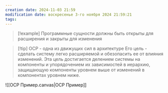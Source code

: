 ```yaml
---
creation date: 2024-11-03 21:59
modification date: воскресенье 3-го ноября 2024 21:59:21
tags: 
---
```

>[!example] Программные сущности должны быть открыты для расширения и закрыты для изменения

>[!tip] OCP - одна из движущих сил в архитектуре
>Его цель - сделать систему легко расширяемой и обезопасить ее от влияния изменений. 
>Эта цель достигается делением системы на компоненты и упорядочением их зависимостей  в иерархию, защищающую компоненты уровнем выше от изменений в компонентах уровнем ниже.

![[OCP Пример.canvas|OCP Пример]]

